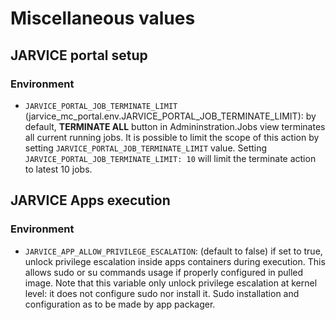 # Miscellaneous values

## JARVICE portal setup

### Environment

* `JARVICE_PORTAL_JOB_TERMINATE_LIMIT` (jarvice_mc_portal.env.JARVICE_PORTAL_JOB_TERMINATE_LIMIT): by default, **TERMINATE ALL** button in Admininstration.Jobs view terminates all current running jobs. It is possible to limit the scope of this action by setting `JARVICE_PORTAL_JOB_TERMINATE_LIMIT` value. Setting `JARVICE_PORTAL_JOB_TERMINATE_LIMIT: 10` will limit the terminate action to latest 10 jobs.

## JARVICE Apps execution

### Environment

* `JARVICE_APP_ALLOW_PRIVILEGE_ESCALATION`: (default to false) if set to true, unlock privilege escalation inside apps containers 
during execution. This allows sudo or su commands usage if properly configured in pulled image. Note that this 
variable only unlock privilege escalation at kernel level: it does not configure sudo nor install it. Sudo installation 
and configuration as to be made by app packager.
